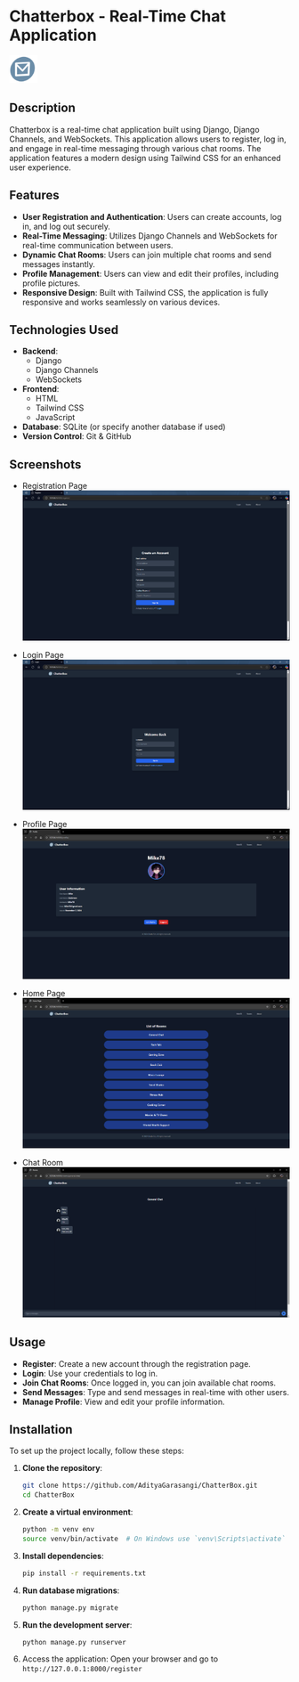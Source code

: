 # Chatterbox - Real-Time Chat Application

<img src="images/logo.png" alt="Chatterbox Logo" width="50" />  

## Description

Chatterbox is a real-time chat application built using Django, Django Channels, and WebSockets. This application allows users to register, log in, and engage in real-time messaging through various chat rooms. The application features a modern design using Tailwind CSS for an enhanced user experience.

## Features

- **User Registration and Authentication**: Users can create accounts, log in, and log out securely.
- **Real-Time Messaging**: Utilizes Django Channels and WebSockets for real-time communication between users.
- **Dynamic Chat Rooms**: Users can join multiple chat rooms and send messages instantly.
- **Profile Management**: Users can view and edit their profiles, including profile pictures.
- **Responsive Design**: Built with Tailwind CSS, the application is fully responsive and works seamlessly on various devices.

## Technologies Used

- **Backend**: 
  - Django
  - Django Channels
  - WebSockets
- **Frontend**: 
  - HTML
  - Tailwind CSS
  - JavaScript
- **Database**: SQLite (or specify another database if used)
- **Version Control**: Git & GitHub

## Screenshots

- Registration Page
  ![Registration Page](images/register.png)

- Login Page
  ![Login Page](images/login.png)

- Profile Page
  ![Profile Page](images/profile.png)
  
- Home Page
  ![Home Page](images/Home.png)
  
- Chat Room
  ![Chat Page](images/room.png)

## Usage
- **Register**: Create a new account through the registration page.
- **Login**: Use your credentials to log in.
- **Join Chat Rooms**: Once logged in, you can join available chat rooms.
- **Send Messages**: Type and send messages in real-time with other users.
- **Manage Profile**: View and edit your profile information.


## Installation

To set up the project locally, follow these steps:

1. **Clone the repository**:
   ```bash
   git clone https://github.com/AdityaGarasangi/ChatterBox.git
   cd ChatterBox
   ```

2. **Create a virtual environment**:
   ```bash
   python -m venv env
   source venv/bin/activate  # On Windows use `venv\Scripts\activate`
   ```

3. **Install dependencies**:
    ```bash
    pip install -r requirements.txt
    ```

4. **Run database migrations**:
    ```bash
    python manage.py migrate
    ```

6. **Run the development server**:
     ```bash
     python manage.py runserver
     ```

8. Access the application: Open your browser and go to ``` http://127.0.0.1:8000/register ```  

